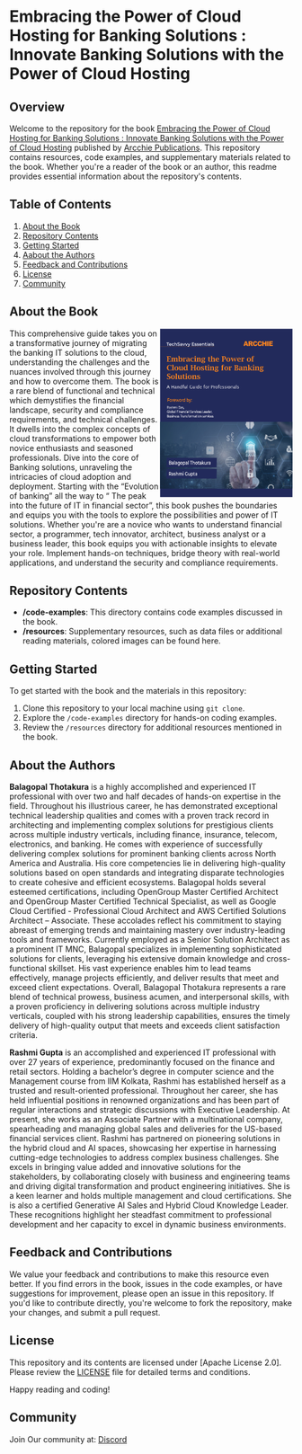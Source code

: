 # Embracing the Power of Cloud Hosting for Banking Solutions :  Innovate Banking Solutions with the Power of Cloud Hosting

## Overview

Welcome to the repository for the book [Embracing the Power of Cloud Hosting for Banking Solutions :  Innovate Banking Solutions with the Power of Cloud Hosting](https://www.amazon.com/dp/B0D95XJ2RK) published by [Arcchie Publications](https://arcchieonline.com). This repository contains resources, code examples, and supplementary materials related to the book. Whether you're a reader of the book or an author, this readme provides essential information about the repository's contents.

## Table of Contents

1. [About the Book](#about-the-book)
2. [Repository Contents](#repository-contents)
3. [Getting Started](#getting-started)
4. [Aabout the Authors](#about-the-authors)
5. [Feedback and Contributions](#feedback-and-contributions)
6. [License](#license)
7. [Community](#community)

## About the Book
<a href="https://arcchieonline.com/books"><img src="/resources/thumbnail.jpg" height="300px" align="right"></a>
This comprehensive guide takes you on a transformative journey of migrating the banking IT solutions to the cloud, understanding the challenges and the nuances involved through this journey and how to overcome them. The book is a rare blend of functional and technical which  demystifies the financial landscape, security and compliance requirements, and technical challenges. It dwells into the complex concepts of cloud transformations to empower both novice enthusiasts and seasoned professionals. Dive into the core of Banking solutions, unraveling the intricacies of cloud adoption and deployment. Starting with the  “Evolution of banking” all the way to “ The peak into the future of IT in financial sector”, this book pushes the boundaries and equips you with the tools to explore the possibilities and power of IT solutions. Whether you're are a novice who wants to understand financial sector, a programmer, tech innovator, architect, business analyst or a business leader, this book equips you with actionable insights to elevate your role. Implement hands-on techniques, bridge theory with real-world applications, and understand the security and compliance requirements.

## Repository Contents

- **/code-examples**: This directory contains code examples discussed in the book.
- **/resources**: Supplementary resources, such as data files or additional reading materials, colored images can be found here.
  
## Getting Started

To get started with the book and the materials in this repository:

1. Clone this repository to your local machine using `git clone`.
2. Explore the `/code-examples` directory for hands-on coding examples.
3. Review the `/resources` directory for additional resources mentioned in the book.

## About the Authors

**Balagopal Thotakura** is a highly accomplished and experienced IT professional with over two and half decades of hands-on expertise in the field. Throughout his illustrious career, he has demonstrated exceptional technical leadership qualities and comes with a proven track record in architecting and implementing complex solutions for prestigious clients across multiple industry verticals, including finance, insurance, telecom, electronics, and banking. He comes with experience of successfully delivering complex solutions for prominent banking clients across North America and Australia. His core competencies lie in delivering high-quality solutions based on open standards and integrating disparate technologies to create cohesive and efficient ecosystems. Balagopal holds several esteemed certifications, including OpenGroup Master Certified Architect and OpenGroup Master Certified Technical Specialist, as well as Google Cloud Certified - Professional Cloud Architect and AWS Certified Solutions Architect – Associate. These accolades reflect his commitment to staying abreast of emerging trends and maintaining mastery over industry-leading tools and frameworks. Currently employed as a Senior Solution Architect as a prominent IT MNC, Balagopal specializes in implementing sophisticated solutions for clients, leveraging his extensive domain knowledge and cross-functional skillset. His vast experience enables him to lead teams effectively, manage projects efficiently, and deliver results that meet and exceed client expectations. Overall, Balagopal Thotakura represents a rare blend of technical prowess, business acumen, and interpersonal skills, with a proven proficiency in delivering solutions across multiple industry verticals, coupled with his strong leadership capabilities, ensures the timely delivery of high-quality output that meets and exceeds client satisfaction criteria. 

**Rashmi Gupta** is an accomplished and experienced IT professional with over 27 years of experience, predominantly focused on the finance and retail sectors. Holding a bachelor’s degree in computer science and the Management course from IIM Kolkata, Rashmi has established herself as a trusted and result-oriented professional. Throughout her career, she has held influential positions in renowned organizations and has been part of regular interactions and strategic discussions with Executive Leadership. At present, she works as an Associate Partner with a multinational company, spearheading and managing global sales and deliveries for the US-based financial services client. Rashmi has partnered on pioneering solutions in the hybrid cloud and AI spaces, showcasing her expertise in harnessing cutting-edge technologies to address complex business challenges. She excels in bringing value added and innovative solutions for the stakeholders, by collaborating closely with business and engineering teams and driving digital transformation and product engineering initiatives. She is a keen learner and holds multiple management and cloud certifications. She is also a certified Generative AI Sales and Hybrid Cloud Knowledge Leader. These recognitions highlight her steadfast commitment to professional development and her capacity to excel in dynamic business environments.

## Feedback and Contributions

We value your feedback and contributions to make this resource even better. If you find errors in the book, issues in the code examples, or have suggestions for improvement, please open an issue in this repository. If you'd like to contribute directly, you're welcome to fork the repository, make your changes, and submit a pull request.

## License

This repository and its contents are licensed under [Apache License 2.0]. Please review the [LICENSE](LICENSE) file for detailed terms and conditions.

Happy reading and coding!

## Community
Join Our community at: [Discord](https://discord.gg/z26SenmpEt)
